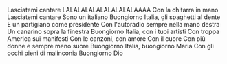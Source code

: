 Lasciatemi cantare LALALALALALALALALALAAAA
Con la chitarra in mano
Lasciatemi cantare
Sono un italiano
Buongiorno Italia, gli spaghetti al dente
E un partigiano come presidente
Con l'autoradio sempre nella mano destra
Un canarino sopra la finestra
Buongiorno Italia, con i tuoi artisti
Con troppa America sui manifesti
Con le canzoni, con amore
Con il cuore
Con più donne e sempre meno suore
Buongiorno Italia, buongiorno Maria
Con gli occhi pieni di malinconia
Buongiorno Dio
